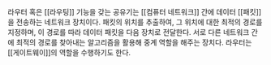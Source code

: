 라우터 혹은 [[라우팅]] 기능을 갖는 공유기는 [[컴퓨터 네트워크]] 간에 데이터 [[패킷]]을 전송하는 네트워크 장치이다. 패킷의 위치를 추출하여, 그 위치에 대한 최적의 경로를 지정하며, 이 경로를 따라 데이터 패킷을 다음 장치로 전달한다. 서로 다른 네트워크 간에 최적의 경로를 찾아내는 알고리즘을 활용해 중계 역할을 해주는 장치다. 라우터는 [[게이트웨이]]의 역할을 수행하기도 한다.
